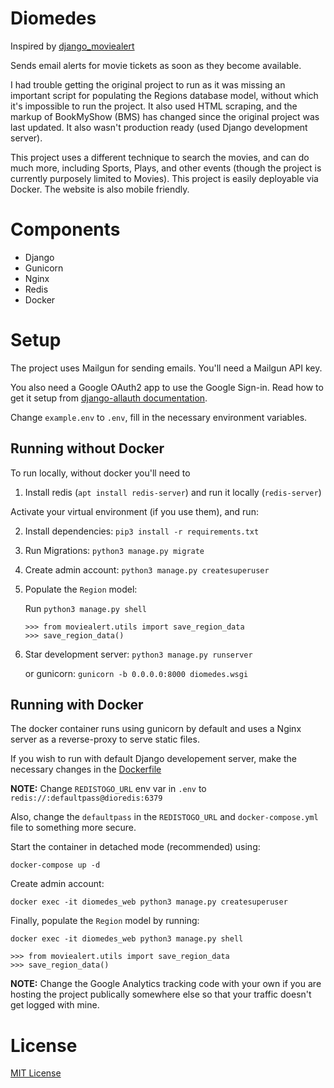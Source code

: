 # Diomedes

Inspired by [django_moviealert](https://github.com/iAmMrinal0/django_moviealert)

Sends email alerts for movie tickets as soon as they become available.

I had trouble getting the original project to run as it was missing an important script for populating the Regions database model, without which it's impossible to run the project. It also used HTML scraping, and the markup of BookMyShow (BMS) has changed since the original project was last updated. It also wasn't production ready (used Django development server).

This project uses a different technique to search the movies, and can do much more, including Sports, Plays, and other events (though the project is currently purposely limited to Movies). This project is easily deployable via Docker. The website is also mobile friendly.

# Components
- Django
- Gunicorn
- Nginx
- Redis
- Docker

# Setup

The project uses Mailgun for sending emails. You'll need a Mailgun API key.

You also need a Google OAuth2 app to use the Google Sign-in. Read how to get it setup from [django-allauth documentation](https://django-allauth.readthedocs.io/en/latest/providers.html#google).

Change `example.env` to `.env`, fill in the necessary environment variables.

## Running without Docker

To run locally, without docker you'll need to 

1. Install redis (`apt install redis-server`) and run it locally (`redis-server`)

Activate your virtual environment (if you use them), and run:

2. Install dependencies: `pip3 install -r requirements.txt`

3. Run Migrations: `python3 manage.py migrate`

4. Create admin account: `python3 manage.py createsuperuser`

5. Populate the `Region` model:
    
    Run `python3 manage.py shell`
    ```
    >>> from moviealert.utils import save_region_data
    >>> save_region_data()
    ```

6. Star development server: `python3 manage.py runserver`

    or gunicorn: `gunicorn -b 0.0.0.0:8000 diomedes.wsgi`

## Running with Docker
The docker container runs using gunicorn by default and uses a Nginx server as a reverse-proxy to serve static files. 

If you wish to run with default Django developement server, make the necessary changes in the [Dockerfile](Dockerfile)

**NOTE:** Change `REDISTOGO_URL` env var in `.env` to `redis://:defaultpass@dioredis:6379`

Also, change the `defaultpass` in the `REDISTOGO_URL` and `docker-compose.yml` file to something more secure.

Start the container in detached mode (recommended) using:

`docker-compose up -d`

Create admin account:

`docker exec -it diomedes_web python3 manage.py createsuperuser`

Finally, populate the `Region` model by running:

`docker exec -it diomedes_web python3 manage.py shell`

```
>>> from moviealert.utils import save_region_data
>>> save_region_data()
```
**NOTE:** Change the Google Analytics tracking code with your own if you are hosting the project publically somewhere else so that your traffic doesn't get logged with mine.


# License
[MIT License](LICENSE)